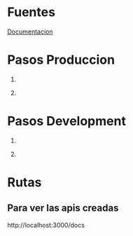 # Fuentes

[Documentacion](https://mherman.org/blog/swagger-and-nodejs/)

# Pasos Produccion

1. ~~~npm install~~~
1. ~~~npm start~~~

# Pasos Development

1. ~~~npm install~~~
1. ~~~npm run dev~~~

# Rutas

## Para ver las apis creadas

http://localhost:3000/docs
